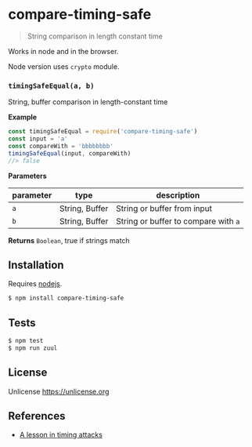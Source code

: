 # compare-timing-safe

> String comparison in length constant time

Works in node and in the browser.

Node version uses `crypto` module.

### `timingSafeEqual(a, b)`

String, buffer comparison in length-constant time

**Example**

```js
const timingSafeEqual = require('compare-timing-safe')
const input = 'a'
const compareWith = 'bbbbbbbb'
timingSafeEqual(input, compareWith)
//> false
```

**Parameters**

| parameter | type           | description                          |
| --------- | -------------- | ------------------------------------ |
| `a`       | String, Buffer | String or buffer from input          |
| `b`       | String, Buffer | String or buffer to compare with `a` |

**Returns** `Boolean`, true if strings match

## Installation

Requires [nodejs](http://nodejs.org/).

```sh
$ npm install compare-timing-safe
```

## Tests

```sh
$ npm test
$ npm run zuul
```

## License

Unlicense <https://unlicense.org>

## References

- [A lesson in timing attacks](https://codahale.com/a-lesson-in-timing-attacks/)

